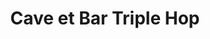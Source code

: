 ---
title: "Cave et Bar Triple Hop"
url: /saint-pierre-des-corps/cave-et-bar-triple-hop/
shop: Spirituosen
---